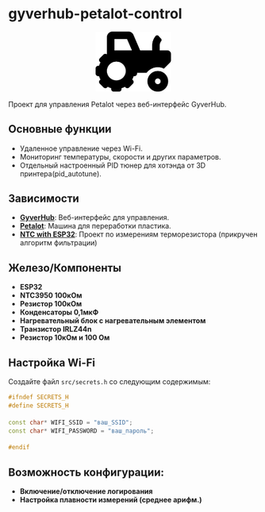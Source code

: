 # gyverhub-petalot-control

<div align="center">
  <img src="screenshots/tractor-solid.svg" width="30%">
</div>

Проект для управления Petalot через веб-интерфейс GyverHub.

## Основные функции
- Удаленное управление через Wi-Fi.
- Мониторинг температуры, скорости и других параметров.
- Отдельный настроенный PID тюнер для хотэнда от 3D принтера(pid_autotune).

## Зависимости
- **[GyverHub](https://github.com/GyverLibs/GyverHub)**: Веб-интерфейс для управления.
- **[Petalot](https://github.com/function3d/petalot)**: Машина для переработки пластика.
- **[NTC with ESP32](https://github.com/e-tinkers/ntc-thermistor-with-arduino-and-esp32/tree/master)**: Проект по измерениям терморезистора (прикручен алгоритм фильтрации)

## Железо/Компоненты
- **ESP32**
- **NTC3950 100кОм**
- **Резистор 100кОм**
- **Конденсаторы 0,1мкФ**
- **Нагревательный блок с нагревательным элементом**
- **Транзистор IRLZ44n**
- **Резистор 10кОм и 100 Ом**

## Настройка Wi-Fi
Создайте файл `src/secrets.h` со следующим содержимым:

```cpp
#ifndef SECRETS_H
#define SECRETS_H

const char* WIFI_SSID = "ваш_SSID";
const char* WIFI_PASSWORD = "ваш_пароль";

#endif
```

## Возможность конфигурации:
- **Включение/отключение логирования**
- **Настройка плавности измерений (среднее арифм.)**

